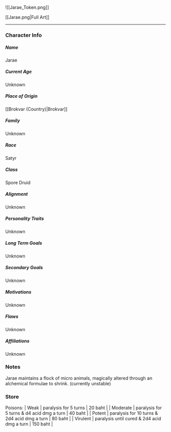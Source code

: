 ![[Jarae_Token.png]]

[[Jarae.png|Full Art]]

---
### Character Info

##### Name 
Jarae

##### Current Age
Unknown

##### Place of Origin
[[Brokvar (Country)|Brokvar]]
##### Family
Unknown

##### Race
Satyr

##### Class
Spore Druid

##### Alignment
Unknown

##### Personality Traits
Unknown

##### Long Term Goals
Unknown

##### Secondary Goals
Unknown

##### Motivations
Unknown

##### Flaws
Unknown

##### Affiliations
Unknown

### Notes

Jarae maintains a flock of micro animals, magically altered through an alchemical formulae to shrink. (currently unstable)

### Store
Poisons: 
| Weak | paralysis for 5 turns | 20 baht |
| Moderate | paralysis for 5 turns & d4 acid dmg a turn | 40 baht |
| Potent | paralysis for 10 turns & 2d4 acid dmg a turn | 80 baht |
| Virulent | paralysis until cured & 2d4 acid dmg a turn | 150 baht |
